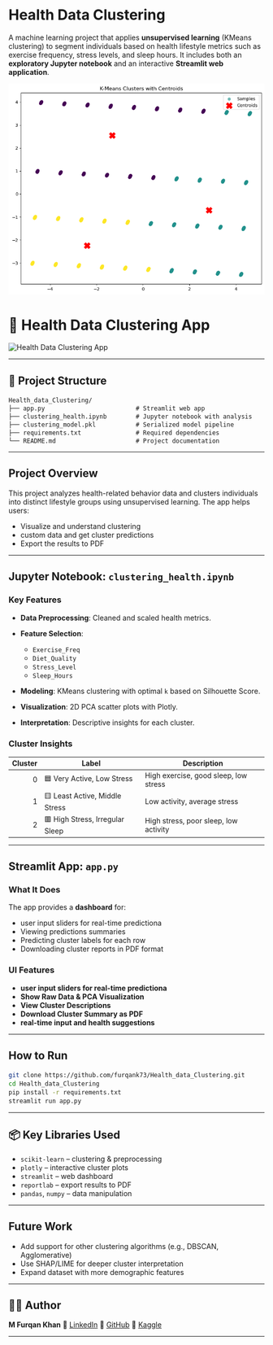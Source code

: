# Health Data Clustering

A machine learning project that applies **unsupervised learning** (KMeans clustering) to segment individuals based on health lifestyle metrics such as exercise frequency, stress levels, and sleep hours. It includes both an **exploratory Jupyter notebook** and an interactive **Streamlit web application**.

![Cluster Plot](image.png)


# 🧠 Health Data Clustering App

![Health Data Clustering App](https://healthclustering.streamlit.app/)

---

## 📁 Project Structure

```
Health_data_Clustering/
├── app.py                         # Streamlit web app
├── clustering_health.ipynb        # Jupyter notebook with analysis
├── clustering_model.pkl           # Serialized model pipeline
├── requirements.txt               # Required dependencies
└── README.md                      # Project documentation
```

---

##  Project Overview

This project analyzes health-related behavior data and clusters individuals into distinct lifestyle groups using unsupervised learning. The app helps users:

* Visualize and understand clustering
* custom data and get cluster predictions
* Export the results to PDF

---

##  Jupyter Notebook: `clustering_health.ipynb`

###  Key Features

* **Data Preprocessing**: Cleaned and scaled health metrics.
* **Feature Selection**:

  * `Exercise_Freq`
  * `Diet_Quality`
  * `Stress_Level`
  * `Sleep_Hours`
* **Modeling**: KMeans clustering with optimal `k` based on Silhouette Score.
* **Visualization**: 2D PCA scatter plots with Plotly.
* **Interpretation**: Descriptive insights for each cluster.

###  Cluster Insights

| Cluster | Label                           | Description                           |
| ------: | ------------------------------- | ------------------------------------- |
|       0 | 🟦 Very Active, Low Stress      | High exercise, good sleep, low stress |
|       1 | 🟨 Least Active, Middle Stress  | Low activity, average stress          |
|       2 | 🟥 High Stress, Irregular Sleep | High stress, poor sleep, low activity |

---

##  Streamlit App: `app.py`

###  What It Does

The app provides a **dashboard** for:

* user input sliders for real-time predictiona
* Viewing predictions summaries
* Predicting cluster labels for each row
* Downloading cluster reports in PDF format

###  UI Features

*  **user input sliders for real-time predictiona**
*  **Show Raw Data & PCA Visualization**
*  **View Cluster Descriptions**
*  **Download Cluster Summary as PDF**
*  **real-time input and health suggestions**

---

##  How to Run

```bash
git clone https://github.com/furqank73/Health_data_Clustering.git
cd Health_data_Clustering
pip install -r requirements.txt
streamlit run app.py
```

---

## 📦 Key Libraries Used

* `scikit-learn` – clustering & preprocessing
* `plotly` – interactive cluster plots
* `streamlit` – web dashboard
* `reportlab` – export results to PDF
* `pandas`, `numpy` – data manipulation

---

##  Future Work

* Add support for other clustering algorithms (e.g., DBSCAN, Agglomerative)
* Use SHAP/LIME for deeper cluster interpretation
* Expand dataset with more demographic features

---

## 🙋‍♂️ Author

**M Furqan Khan**
📌 [LinkedIn](https://www.linkedin.com/in/furqan-khan-256798268/)
📂 [GitHub](https://github.com/furqank73)
🧠 [Kaggle](https://www.kaggle.com/fkgaming)

---